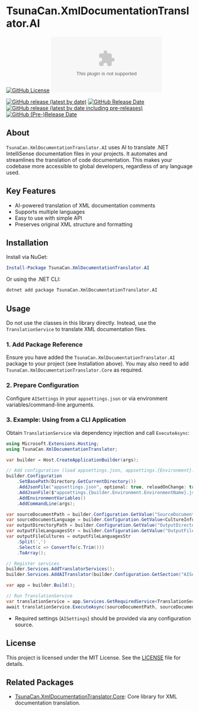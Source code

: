 ﻿# TsunaCan.XmlDocumentationTranslator.AI

<!-- textlint-disable -->
[![GitHub License](https://img.shields.io/github/license/tsuna-can-se/xml-documentation-translator?style=for-the-badge&color=purple)](https://github.com/tsuna-can-se/xml-documentation-translator/blob/main/LICENSE)
[![NuGet Version](https://img.shields.io/nuget/v/TsunaCan.XmlDocumentationTranslator.AI?style=for-the-badge)](https://www.nuget.org/packages/TsunaCan.XmlDocumentationTranslator.AI)

[![GitHub release (latest by date)](https://img.shields.io/github/v/release/tsuna-can-se/xml-documentation-translator?color=deep-green&label=latest%20version&style=for-the-badge)](https://github.com/tsuna-can-se/xml-documentation-translator/releases)
[![GitHub Release Date](https://img.shields.io/github/release-date/tsuna-can-se/xml-documentation-translator?color=deep-green&label=released%20in&style=for-the-badge)](https://github.com/tsuna-can-se/xml-documentation-translator/releases)
[![GitHub release (latest by date including pre-releases)](https://img.shields.io/github/v/release/tsuna-can-se/xml-documentation-translator?color=green&include_prereleases&label=latest%20dev%20version&style=for-the-badge)](https://github.com/tsuna-can-se/xml-documentation-translator/releases)
[![GitHub (Pre-)Release Date](https://img.shields.io/github/release-date-pre/tsuna-can-se/xml-documentation-translator?color=green&label=released%20in&style=for-the-badge)](https://github.com/tsuna-can-se/xml-documentation-translator/releases)
<!-- textlint-enable -->

## About

`TsunaCan.XmlDocumentationTranslator.AI` uses AI to translate .NET IntelliSense documentation files in your projects.
It automates and streamlines the translation of code documentation.
This makes your codebase more accessible to global developers, regardless of any language used.

## Key Features

- AI-powered translation of XML documentation comments
- Supports multiple languages
- Easy to use with simple API
- Preserves original XML structure and formatting

## Installation

Install via NuGet:

```powershell
Install-Package TsunaCan.XmlDocumentationTranslator.AI
```

Or using the .NET CLI:

```sh
dotnet add package TsunaCan.XmlDocumentationTranslator.AI
```

## Usage

Do not use the classes in this library directly. Instead, use the `TranslationService` to translate XML documentation files.

### 1. Add Package Reference

Ensure you have added the `TsunaCan.XmlDocumentationTranslator.AI` package to your project (see Installation above).
You may also need to add `TsunaCan.XmlDocumentationTranslator.Core` as required.

### 2. Prepare Configuration

Configure `AISettings` in your `appsettings.json` or via environment variables/command-line arguments.

### 3. Example: Using from a CLI Application

Obtain `TranslationService` via dependency injection and call `ExecuteAsync`:

```csharp
using Microsoft.Extensions.Hosting;
using TsunaCan.XmlDocumentationTranslator;

var builder = Host.CreateApplicationBuilder(args);

// Add configuration (load appsettings.json, appsettings.{Environment}.json, environment variables, and command-line arguments)
builder.Configuration
    .SetBasePath(Directory.GetCurrentDirectory())
    .AddJsonFile("appsettings.json", optional: true, reloadOnChange: true)
    .AddJsonFile($"appsettings.{builder.Environment.EnvironmentName}.json", optional: true, reloadOnChange: true)
    .AddEnvironmentVariables()
    .AddCommandLine(args);

var sourceDocumentPath = builder.Configuration.GetValue("SourceDocumentPath", string.Empty);
var sourceDocumentLanguage = builder.Configuration.GetValue<CultureInfo?>("SourceDocumentLanguage", null);
var outputDirectoryPath = builder.Configuration.GetValue("OutputDirectoryPath", string.Empty);
var outputFileLanguagesStr = builder.Configuration.GetValue("OutputFileLanguages", "ja,es");
var outputFileCultures = outputFileLanguagesStr
    .Split(',')
    .Select(c => ConvertTo(c.Trim()))
    .ToArray();

// Register services
builder.Services.AddTranslatorServices();
builder.Services.AddAITranslator(builder.Configuration.GetSection("AISettings"));

var app = builder.Build();

// Run TranslationService
var translationService = app.Services.GetRequiredService<TranslationService>();
await translationService.ExecuteAsync(sourceDocumentPath, sourceDocumentLanguage, outputDirectoryPath, outputFileCultures);
```

- Required settings (`AISettings`) should be provided via any configuration source.

## License

This project is licensed under the MIT License.
See the [LICENSE](https://github.com/tsuna-can-se/xml-documentation-translator/blob/main/LICENSE) file for details.

## Related Packages

- [TsunaCan.XmlDocumentationTranslator.Core][core-nuget]: Core library for XML documentation translation.

[core-nuget]: https://www.nuget.org/packages/TsunaCan.XmlDocumentationTranslator.Core
